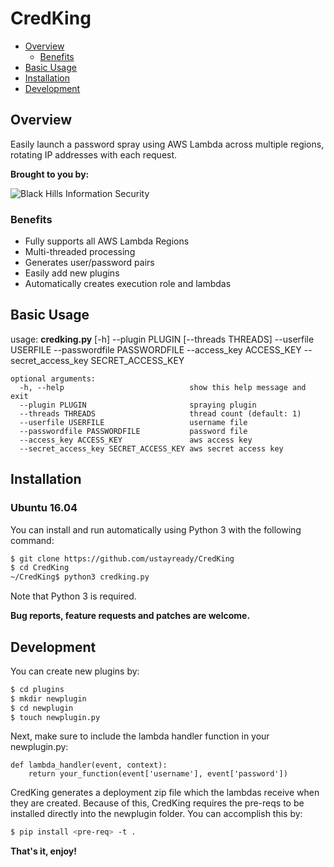CredKing
==================
- [Overview](#overview)
	- [Benefits](#benefits)
- [Basic Usage](#basic-usage)
- [Installation](#installation)
- [Development](#development)

## Overview ##
Easily launch a password spray using AWS Lambda across multiple regions, rotating IP addresses with each request.

**Brought to you by:**

![Black Hills Information Security](https://www.blackhillsinfosec.com/wp-content/uploads/2016/03/BHIS-logo-L-300x300.png "Black Hills Information Security")

### Benefits ##

 * Fully supports all AWS Lambda Regions
 * Multi-threaded processing
 * Generates user/password pairs
 * Easily add new plugins
 * Automatically creates execution role and lambdas

## Basic Usage ##
usage: **credking.py** [-h] --plugin PLUGIN [--threads THREADS] --userfile
                   USERFILE --passwordfile PASSWORDFILE --access_key
                   ACCESS_KEY --secret_access_key SECRET_ACCESS_KEY

```
optional arguments:
  -h, --help            				show this help message and exit
  --plugin PLUGIN       				spraying plugin
  --threads THREADS     				thread count (default: 1)
  --userfile USERFILE   				username file
  --passwordfile PASSWORDFILE 			password file
  --access_key ACCESS_KEY 				aws access key
  --secret_access_key SECRET_ACCESS_KEY aws secret access key
```
         
## Installation ##

### Ubuntu 16.04

You can install and run automatically using Python 3 with the following command:

```bash
$ git clone https://github.com/ustayready/CredKing
$ cd CredKing
~/CredKing$ python3 credking.py
```

Note that Python 3 is required.

**Bug reports, feature requests and patches are welcome.**

## Development ##

You can create new plugins by:

```bash
$ cd plugins
$ mkdir newplugin
$ cd newplugin
$ touch newplugin.py
```

Next, make sure to include the lambda handler function in your newplugin.py:
```
def lambda_handler(event, context):
	return your_function(event['username'], event['password'])
```

CredKing generates a deployment zip file which the lambdas receive when they are created. Because of this, CredKing requires the pre-reqs to be installed directly into the newplugin folder. You can accomplish this by:

```bash
$ pip install <pre-req> -t .
```

**That's it, enjoy!**